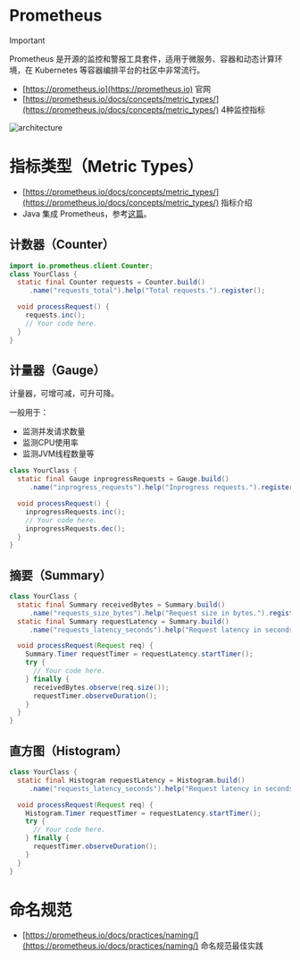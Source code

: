 # Prometheus

> [!important]
>
> Prometheus 是开源的监控和警报工具套件，适用于微服务、容器和动态计算环境，在 Kubernetes 等容器编排平台的社区中非常流行。

- [https://prometheus.io](https://prometheus.io) 官网
- [https://prometheus.io/docs/concepts/metric_types/](https://prometheus.io/docs/concepts/metric_types/) 4种监控指标

![architecture](https://cdn.jsdelivr.net/gh/zhengzhenning/imageBeds@main/images/008i3skNgy1gsffp140x9j311j0mjjtq.jpg)



# 指标类型（Metric Types）

- [https://prometheus.io/docs/concepts/metric_types/](https://prometheus.io/docs/concepts/metric_types/) 指标介绍
- Java 集成 Prometheus，参考[这篇](https://blog.csdn.net/liangcha007/article/details/86699013?utm_medium=distribute.pc_relevant.none-task-blog-2%7Edefault%7EBlogCommendFromMachineLearnPai2%7Edefault-2.base&depth_1-utm_source=distribute.pc_relevant.none-task-blog-2%7Edefault%7EBlogCommendFromMachineLearnPai2%7Edefault-2.base)。

## 计数器（Counter）

```java
import io.prometheus.client.Counter;
class YourClass {
  static final Counter requests = Counter.build()
     .name("requests_total").help("Total requests.").register();

  void processRequest() {
    requests.inc();
    // Your code here.
  }
}
```



## 计量器（Gauge）

计量器，可增可减，可升可降。

一般用于：

- 监测并发请求数量
- 监测CPU使用率
- 监测JVM线程数量等

```java
class YourClass {
  static final Gauge inprogressRequests = Gauge.build()
     .name("inprogress_requests").help("Inprogress requests.").register();

  void processRequest() {
    inprogressRequests.inc();
    // Your code here.
    inprogressRequests.dec();
  }
}
```



## 摘要（Summary）

```java
class YourClass {
  static final Summary receivedBytes = Summary.build()
     .name("requests_size_bytes").help("Request size in bytes.").register();
  static final Summary requestLatency = Summary.build()
     .name("requests_latency_seconds").help("Request latency in seconds.").register();

  void processRequest(Request req) {
    Summary.Timer requestTimer = requestLatency.startTimer();
    try {
      // Your code here.
    } finally {
      receivedBytes.observe(req.size());
      requestTimer.observeDuration();
    }
  }
}
```

## 直方图（Histogram）

```java
class YourClass {
  static final Histogram requestLatency = Histogram.build()
     .name("requests_latency_seconds").help("Request latency in seconds.").register();

  void processRequest(Request req) {
    Histogram.Timer requestTimer = requestLatency.startTimer();
    try {
      // Your code here.
    } finally {
      requestTimer.observeDuration();
    }
  }
}
```

# 命名规范

- [https://prometheus.io/docs/practices/naming/](https://prometheus.io/docs/practices/naming/)  命名规范最佳实践





